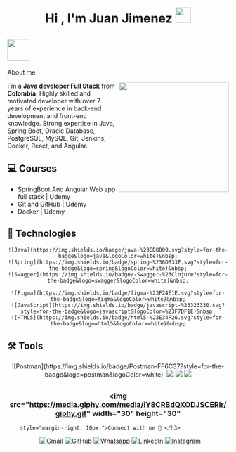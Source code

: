 <h1 align="center"><b>Hi , I'm Juan Jimenez </b><img src="https://media.giphy.com/media/hvRJCLFzcasrR4ia7z/giphy.gif"
        width="35"></h1>

## <picture><img src="https://github.com/7oSkaaa/7oSkaaa/blob/main/Images/about_me.gif?raw=true" width=50px></picture>
About me

<picture> <img align="right" src="https://github.com/7oSkaaa/7oSkaaa/blob/main/Images/Right_Side.gif?raw=true"
        width=250px></picture>
I´m a **Java developer Full Stack** from **Colombia**. Highly skilled and motivated developer with over 7 years of
experience in back-end development and front-end knowledge. Strong expertise in Java, Spring Boot, Oracle Database,
PostgreSQL, MySQL, Git, Jenkins, Docker, React, and Angular.

## :computer: Courses
- SpringBoot And Angular Web app full stack | Udemy
- Git and GitHub | Udemy
- Docker | Udemy


## :rocket: Technologies
<div align="center">

    ![Java](https://img.shields.io/badge/java-%23ED8B00.svg?style=for-the-badge&logo=java&logoColor=white)&nbsp;
    ![Spring](https://img.shields.io/badge/spring-%236DB33F.svg?style=for-the-badge&logo=spring&logoColor=white)&nbsp;
    ![Swagger](https://img.shields.io/badge/-Swagger-%23Clojure?style=for-the-badge&logo=swagger&logoColor=white)&nbsp;

    ![Figma](https://img.shields.io/badge/figma-%23F24E1E.svg?style=for-the-badge&logo=figma&logoColor=white)&nbsp;
    ![JavaScript](https://img.shields.io/badge/javascript-%23323330.svg?style=for-the-badge&logo=javascript&logoColor=%23F7DF1E)&nbsp;
    ![HTML5](https://img.shields.io/badge/html5-%23E34F26.svg?style=for-the-badge&logo=html5&logoColor=white)&nbsp;

</div>

## :hammer_and_wrench: Tools
<div align="center">
    ![Postman](https://img.shields.io/badge/Postman-FF6C37?style=for-the-badge&logo=postman&logoColor=white)&nbsp;
    <img
        src="https://img.shields.io/badge/VSCode-0078D4?style=for-the-badge&logo=visual%20studio%20code&logoColor=white">
    <img src="https://img.shields.io/badge/GIT-E44C30?style=for-the-badge&logo=git&logoColor=white">
    <img src="https://img.shields.io/badge/GitHub-100000?style=for-the-badge&logo=github&logoColor=white">
</div>

## <h3 align="center"> <img src="https://media.giphy.com/media/iY8CRBdQXODJSCERIr/giphy.gif" width="30" height="30"
        style="margin-right: 10px;">Connect with me 🤝 </h3>

<p align="center">

<div align="center" class="icons-social" style="margin-left: 10px;">
    <a href="mailto:juanjiimenez8@gmail.com"><img img
            src="https://img.shields.io/badge/gmail-%23EA4335.svg?style=plastic&logo=gmail&logoColor=white"
            alt="Gmail" /></a>
    <a href="https://github.com/juanjimenezy"><img
            src="https://img.shields.io/badge/github-%23181717.svg?style=plastic&logo=github&logoColor=white"
            alt="GitHub" /></a>
    <a href="https://wa.me/573004938018"><img
            src="https://img.shields.io/badge/whatsapp-%2325D366.svg?style=plastic&logo=whatsapp&logoColor=white"
            alt="Whatsapp" /></a>
    <a href="https://www.linkedin.com/in/ijuanjimenez19/"><img
            src="https://img.shields.io/badge/linkedin-%230A66C2.svg?style=plastic&logo=linkedin&logoColor=white"
            alt="LinkedIn" /></a>
    <a href="https://www.instagram.com/juanjimenezy19/"><img
            src="https://img.shields.io/badge/instagram-%23E4405F.svg?style=plastic&logo=instagram&logoColor=white"
            alt="Instagram" /></a>
</div>

</p>
